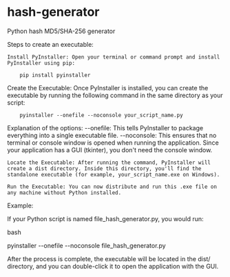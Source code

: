 # hash-generator
Python hash MD5/SHA-256 generator

Steps to create an executable:

    Install PyInstaller: Open your terminal or command prompt and install PyInstaller using pip:

        pip install pyinstaller

Create the Executable: Once PyInstaller is installed, you can create the executable by running the following command in the same directory as your script:

        pyinstaller --onefile --noconsole your_script_name.py



Explanation of the options:
    --onefile: This tells PyInstaller to package everything into a single executable file.
    --noconsole: This ensures that no terminal or console window is opened when running the application. Since your application has a GUI (tkinter), you don't need the console window.

    Locate the Executable: After running the command, PyInstaller will create a dist directory. Inside this directory, you'll find the standalone executable (for example, your_script_name.exe on Windows).

    Run the Executable: You can now distribute and run this .exe file on any machine without Python installed.

Example:

If your Python script is named file_hash_generator.py, you would run:

bash

pyinstaller --onefile --noconsole file_hash_generator.py

After the process is complete, the executable will be located in the dist/ directory, and you can double-click it to open the application with the GUI.